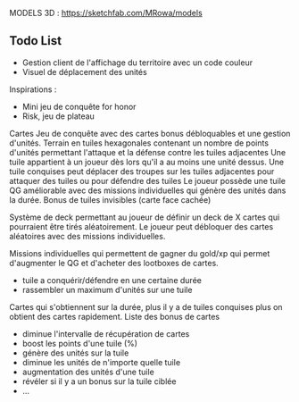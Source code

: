 MODELS 3D : https://sketchfab.com/MRowa/models

## Todo List
- Gestion client de l'affichage du territoire avec un code couleur
- Visuel de déplacement des unités





Inspirations : 
- Mini jeu de conquête for honor 
- Risk, jeu de plateau 

Cartes 
Jeu de conquête avec des cartes bonus débloquables et une gestion d'unités.
Terrain en tuiles hexagonales contenant un nombre de points d'unités permettant l'attaque et la défense contre les tuiles adjacentes
Une tuile appartient à un joueur dès lors qu'il a au moins une unité dessus.
Une tuile conquises peut déplacer des troupes sur les tuiles adjacentes pour attaquer des tuiles ou pour défendre des tuiles
Le joueur possède une tuile QG améliorable avec des missions individuelles qui génère des unités dans la durée.
Bonus de tuiles invisibles (carte face cachée) 

Système de deck permettant au joueur de définir un deck de X cartes qui pourraient être tirés aléatoirement. Le joueur peut débloquer des cartes aléatoires avec des missions individuelles.


Missions individuelles qui permettent de gagner du gold/xp qui permet d'augmenter le QG et d'acheter des lootboxes de cartes.
- tuile a conquérir/défendre en une certaine durée
- rassembler un maximum d'unités sur une tuile


Cartes qui s'obtiennent sur la durée, plus il y a de tuiles conquises plus on obtient des cartes rapidement. 
Liste des bonus de cartes
- diminue l'intervalle de récupération de cartes
- boost les points d'une tuile (%)
- génère des unités sur la tuile
- diminue les unités de n'importe quelle tuile
- augmentation des unités d'une tuile
- révéler si il y a un bonus sur la tuile ciblée
- ...


